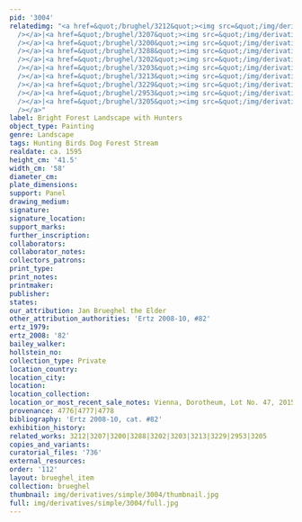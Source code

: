 ```yaml
---
pid: '3004'
relatedimg: "<a href=&quot;/brughel/3212&quot;><img src=&quot;/img/derivatives/simple/3212/thumbnail.jpg&quot;
  /></a>|<a href=&quot;/brughel/3207&quot;><img src=&quot;/img/derivatives/simple/3207/thumbnail.jpg&quot;
  /></a>|<a href=&quot;/brughel/3200&quot;><img src=&quot;/img/derivatives/simple/3200/thumbnail.jpg&quot;
  /></a>|<a href=&quot;/brughel/3288&quot;><img src=&quot;/img/derivatives/simple/3288/thumbnail.jpg&quot;
  /></a>|<a href=&quot;/brughel/3202&quot;><img src=&quot;/img/derivatives/simple/3202/thumbnail.jpg&quot;
  /></a>|<a href=&quot;/brughel/3203&quot;><img src=&quot;/img/derivatives/simple/3203/thumbnail.jpg&quot;
  /></a>|<a href=&quot;/brughel/3213&quot;><img src=&quot;/img/derivatives/simple/3213/thumbnail.jpg&quot;
  /></a>|<a href=&quot;/brughel/3229&quot;><img src=&quot;/img/derivatives/simple/3229/thumbnail.jpg&quot;
  /></a>|<a href=&quot;/brughel/2953&quot;><img src=&quot;/img/derivatives/simple/2953/thumbnail.jpg&quot;
  /></a>|<a href=&quot;/brughel/3205&quot;><img src=&quot;/img/derivatives/simple/3205/thumbnail.jpg&quot;
  /></a>"
label: Bright Forest Landscape with Hunters
object_type: Painting
genre: Landscape
tags: Hunting Birds Dog Forest Stream
realdate: ca. 1595
height_cm: '41.5'
width_cm: '58'
diameter_cm: 
plate_dimensions: 
support: Panel
drawing_medium: 
signature: 
signature_location: 
support_marks: 
further_inscription: 
collaborators: 
collaborator_notes: 
collectors_patrons: 
print_type: 
print_notes: 
printmaker: 
publisher: 
states: 
our_attribution: Jan Brueghel the Elder
other_attribution_authorities: 'Ertz 2008-10, #82'
ertz_1979: 
ertz_2008: '82'
bailey_walker: 
hollstein_no: 
collection_type: Private
location_country: 
location_city: 
location: 
location_collection: 
location_or_most_recent_sale_notes: Vienna, Dorotheum, Lot No. 47, 2015
provenance: 4776|4777|4778
bibliography: 'Ertz 2008-10, cat. #82'
exhibition_history: 
related_works: 3212|3207|3200|3288|3202|3203|3213|3229|2953|3205
copies_and_variants: 
curatorial_files: '736'
external_resources: 
order: '112'
layout: brueghel_item
collection: brueghel
thumbnail: img/derivatives/simple/3004/thumbnail.jpg
full: img/derivatives/simple/3004/full.jpg
---
```


